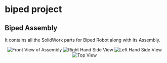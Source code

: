 # biped project

## Biped Assembly

It contains all the SolidWork parts for Biped Robot along with its Assembly.
<p align="center">
	<img src="https://github.com/vinits5/biped/blob/master/biped_assembly/front_view.jpg" title="Front View of Assembly">
	<img src="https://github.com/vinits5/biped/blob/master/biped_assembly/rhs_view.jpg" title="Right Hand Side View">
	<img src="https://github.com/vinits5/biped/blob/master/biped_assembly/lhs_view.jpg" title="Left Hand Side View">
	<img src="https://github.com/vinits5/biped/blob/master/biped_assembly/top_view.jpg" title="Top View">
</p>


